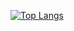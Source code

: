 [![Top Langs](https://github-readme-stats.vercel.app/api/top-langs/?username=ONEWEB-0410)](https://github.com/anuraghazra/github-readme-stats)
